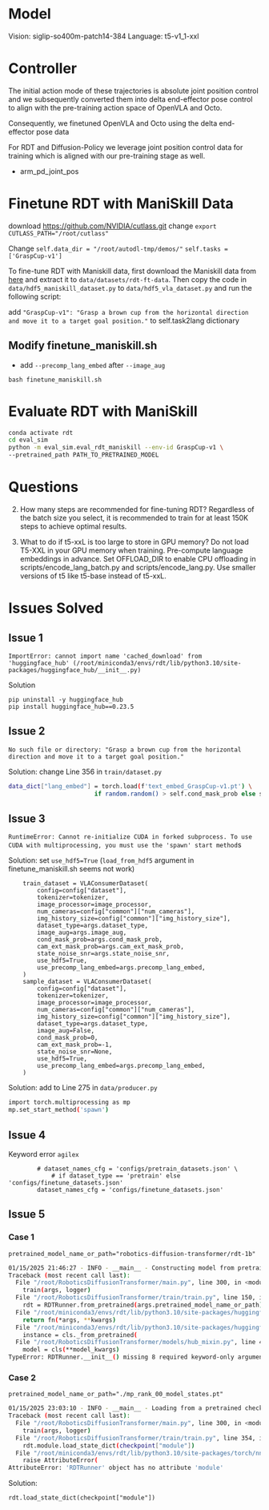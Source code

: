 # Model
Vision: siglip-so400m-patch14-384
Language: t5-v1_1-xxl

# Controller
The initial action mode of these trajectories is absolute joint position control and we subsequently converted them into delta end-effector pose control to align with the pre-training action space of OpenVLA and Octo.

Consequently, we finetuned OpenVLA and Octo using the delta end-effector pose data

For RDT and Diffusion-Policy we leverage joint position control data for training which is aligned with our pre-training stage as well.

- arm_pd_joint_pos

# Finetune RDT with ManiSkill Data
download https://github.com/NVIDIA/cutlass.git
change
`export CUTLASS_PATH="/root/cutlass"`

Change 
`self.data_dir = "/root/autodl-tmp/demos/"`
`self.tasks = ['GraspCup-v1']`

To fine-tune RDT with Maniskill data, first download the Maniskill data from [here](https://huggingface.co/robotics-diffusion-transformer/maniskill-model) and extract it to `data/datasets/rdt-ft-data`. Then copy the code in `data/hdf5_maniskill_dataset.py` to `data/hdf5_vla_dataset.py` and run the following script:

add 
`"GraspCup-v1": "Grasp a brown cup from the horizontal direction and move it to a target goal position."` 
to self.task2lang dictionary

## Modify finetune_maniskill.sh
<!-- - --pretrained_model_name_or_path="./mp_rank_00_model_states.pt" -->
- add `--precomp_lang_embed` after `--image_aug`

```
bash finetune_maniskill.sh
```

# Evaluate RDT with ManiSkill
```bash
conda activate rdt 
cd eval_sim
python -m eval_sim.eval_rdt_maniskill --env-id GraspCup-v1 \
--pretrained_path PATH_TO_PRETRAINED_MODEL
```

# Questions
2. How many steps are recommended for fine-tuning RDT?
Regardless of the batch size you select, it is recommended to train for at least 150K steps to achieve optimal results.

3. What to do if t5-xxL is too large to store in GPU memory?
Do not load T5-XXL in your GPU memory when training. Pre-compute language embeddings in advance.
Set OFFLOAD_DIR to enable CPU offloading in scripts/encode_lang_batch.py and scripts/encode_lang.py.
Use smaller versions of t5 like t5-base instead of t5-xxL.

# Issues Solved
## Issue 1
```ImportError: cannot import name 'cached_download' from 'huggingface_hub' (/root/miniconda3/envs/rdt/lib/python3.10/site-packages/huggingface_hub/__init__.py)```

Solution
```
pip uninstall -y huggingface_hub
pip install huggingface_hub==0.23.5
```

## Issue 2
`No such file or directory: "Grasp a brown cup from the horizontal direction and move it to a target goal position."`

Solution:
change Line 356 in `train/dataset.py`
```bash
data_dict["lang_embed"] = torch.load(f'text_embed_GraspCup-v1.pt') \
                        if random.random() > self.cond_mask_prob else self.empty_lang_embed
```

## Issue 3
`RuntimeError: Cannot re-initialize CUDA in forked subprocess. To use CUDA with multiprocessing, you must use the 'spawn' start method`s

Solution: set `use_hdf5=True` (`load_from_hdf5` argument in finetune_maniskill.sh seems not work)
```
    train_dataset = VLAConsumerDataset(
        config=config["dataset"],
        tokenizer=tokenizer,
        image_processor=image_processor,
        num_cameras=config["common"]["num_cameras"],
        img_history_size=config["common"]["img_history_size"],
        dataset_type=args.dataset_type,
        image_aug=args.image_aug,
        cond_mask_prob=args.cond_mask_prob,
        cam_ext_mask_prob=args.cam_ext_mask_prob,
        state_noise_snr=args.state_noise_snr,
        use_hdf5=True,
        use_precomp_lang_embed=args.precomp_lang_embed,
    )
    sample_dataset = VLAConsumerDataset(
        config=config["dataset"],
        tokenizer=tokenizer,
        image_processor=image_processor,
        num_cameras=config["common"]["num_cameras"],
        img_history_size=config["common"]["img_history_size"],
        dataset_type=args.dataset_type,
        image_aug=False,
        cond_mask_prob=0,
        cam_ext_mask_prob=-1,
        state_noise_snr=None,
        use_hdf5=True,
        use_precomp_lang_embed=args.precomp_lang_embed,
    )        
```

Solution:
add to Line 275 in `data/producer.py`
```bash
import torch.multiprocessing as mp
mp.set_start_method('spawn')
```


## Issue 4
Keyword error `agilex`
```
        # dataset_names_cfg = 'configs/pretrain_datasets.json' \
            # if dataset_type == 'pretrain' else 'configs/finetune_datasets.json'
        dataset_names_cfg = 'configs/finetune_datasets.json'
```
## Issue 5
### Case 1
`pretrained_model_name_or_path="robotics-diffusion-transformer/rdt-1b"`

```bash
01/15/2025 21:46:27 - INFO - __main__ - Constructing model from pretrained checkpoint.
Traceback (most recent call last):
  File "/root/RoboticsDiffusionTransformer/main.py", line 300, in <module>
    train(args, logger)
  File "/root/RoboticsDiffusionTransformer/train/train.py", line 150, in train
    rdt = RDTRunner.from_pretrained(args.pretrained_model_name_or_path)
  File "/root/miniconda3/envs/rdt/lib/python3.10/site-packages/huggingface_hub/utils/_validators.py", line 114, in _inner_fn
    return fn(*args, **kwargs)
  File "/root/miniconda3/envs/rdt/lib/python3.10/site-packages/huggingface_hub/hub_mixin.py", line 569, in from_pretrained
    instance = cls._from_pretrained(
  File "/root/RoboticsDiffusionTransformer/models/hub_mixin.py", line 41, in _from_pretrained
    model = cls(**model_kwargs)
TypeError: RDTRunner.__init__() missing 8 required keyword-only arguments: 'action_dim', 'pred_horizon', 'config', 'lang_token_dim', 'img_token_dim', 'state_token_dim', 'max_lang_cond_len', and 'img_cond_len'
```

### Case 2
`pretrained_model_name_or_path="./mp_rank_00_model_states.pt"`

```bash
01/15/2025 23:03:10 - INFO - __main__ - Loading from a pretrained checkpoint.
Traceback (most recent call last):
  File "/root/RoboticsDiffusionTransformer/main.py", line 300, in <module>
    train(args, logger)
  File "/root/RoboticsDiffusionTransformer/train/train.py", line 354, in train
    rdt.module.load_state_dict(checkpoint["module"])
  File "/root/miniconda3/envs/rdt/lib/python3.10/site-packages/torch/nn/modules/module.py", line 1931, in __getattr__
    raise AttributeError(
AttributeError: 'RDTRunner' object has no attribute 'module'
```

Solution: 
```
rdt.load_state_dict(checkpoint["module"])
```